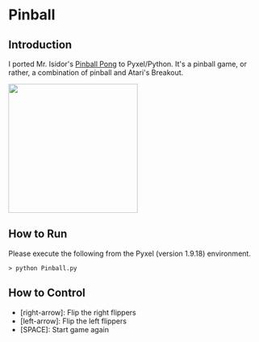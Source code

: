 # Pinball

## Introduction

I ported Mr. Isidor's [Pinball Pong](https://www.lexaloffle.com/bbs/?tid=28488) to Pyxel/Python. 
It's a pinball game, or rather, a combination of pinball and Atari's Breakout. 

<img src="https://github.com/jay-kumogata/RetroGames/blob/main/pyxel/pinball/screenshots/Pinball04.gif" width="256"> 

## How to Run

Please execute the following from the Pyxel (version 1.9.18) environment.

	> python Pinball.py
	
## How to Control

- [right-arrow]: Flip the right flippers
- [left-arrow]: Flip the left flippers
- [SPACE]: Start game again
